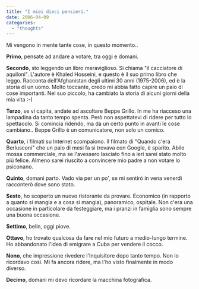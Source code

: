 ```yaml
---
title: "I miei dieci pensieri."
date: 2006-04-09
categories: 
  - "thoughts"
---
```


Mi vengono in mente tante cose, in questo momento..

**Primo**, pensate ad andare a votare, tra oggi e domani.

**Secondo**, sto leggendo un libro meraviglioso. Si chiama "il cacciatore di aquiloni". L'autore è Khaled Hosseini, e questo è il suo primo libro che leggo. Racconta dell'Afghanistan degli ultimi 30 anni (1975-2006), ed è la storia di un uomo. Molto toccante, credo mi abbia fatto capire un paio di cose importanti. Nel suo piccolo, ha cambiato la storia di alcuni giorni della mia vita :-)

**Terzo**, se vi capita, andate ad ascoltare Beppe Grillo. In me ha riacceso una lampadina da tanto tempo spenta. Però non aspettatevi di ridere per tutto lo spettacolo. Si comincia ridendo, ma da un certo punto in avanti le cose cambiano.. Beppe Grillo è un comunicatore, non solo un comico.

**Quarto**, i filmati su Internet scompaiono. Il filmato di "Quando c'era Berlusconi" che un paio di mesi fa si trovava con Google, è sparito. Abile mossa commerciale, ma se l'avessero lasciato fino a ieri sarei stato molto più felice. Almeno sarei riuscito a convincere mio padre a non votare lo psiconano.

**Quinto**, domani parto. Vado via per un po', se mi sentirò in vena venerdì racconterò dove sono stato.

**Sesto**, ho scoperto un nuovo ristorante da provare. Economico (in rapporto a quanto si mangia e a cosa si mangia), panoramico, ospitale. Non c'era una occasione in particolare da festeggiare, ma i pranzi in famiglia sono sempre una buona occasione.

**Settimo**, belin, oggi piove.

**Ottavo**, ho trovato qualcosa da fare nel mio futuro a medio-lungo termine. Ho abbandonato l'idea di emigrare a Cuba per vendere il cocco.

**Nono**, che impressione rivedere l'Inquisitore dopo tanto tempo. Non lo ricordavo così. Mi fa ancora ridere, ma l'ho visto finalmente in modo diverso.

**Decimo**, domani mi devo ricordare la macchina fotografica.
